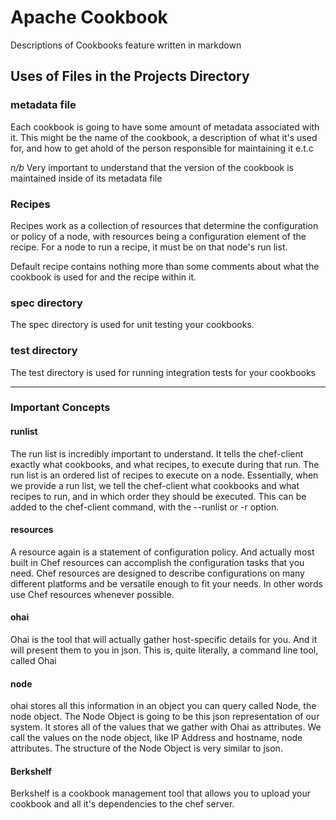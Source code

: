 # Apache Cookbook

Descriptions of Cookbooks feature written in markdown

## Uses of Files in the Projects Directory

### metadata file

Each cookbook is going to have some amount of metadata associated with it. This might be the name of the cookbook, a description of what it's used for, and how to get ahold of the person responsible for maintaining it e.t.c

*n/b*
Very important to understand that the version of the cookbook is maintained inside of its metadata file

### Recipes

Recipes work as a collection of resources that determine the configuration or policy of a node, with resources being a configuration element of the recipe. For a node to run a recipe, it must be on that node's run list.

Default recipe contains nothing more than some comments about what the cookbook is used for and the recipe within it.

### spec directory

The spec directory is used for unit testing your cookbooks.

### test directory

The test directory is used for running integration tests for your cookbooks

-------------------------
### Important Concepts

#### runlist

The run list is incredibly important to understand. It tells the chef-client exactly what cookbooks, and what recipes, to execute during that run. The run list is an ordered list of recipes to execute on a node. Essentially, when we provide a run list, we tell the chef-client what cookbooks and what recipes to run, and in which order they should be executed. This can be added to the chef-client command, with the --runlist or -r option.

#### resources

A resource again is a statement of configuration policy. And actually most built in Chef resources can accomplish the configuration tasks that you need. Chef resources are designed to describe configurations on many different platforms and be versatile enough to fit your needs. In other words use Chef resources whenever possible.

#### ohai

 Ohai is the tool that will actually gather host-specific details for you. And it will present them to you in json. This is, quite literally, a command line tool, called Ohai

#### node

ohai stores all this information in an object you can query called Node, the node object. The Node Object is going to be this json representation of our system. It stores all of the values that we gather with Ohai as attributes. We call the values on the node object, like IP Address and hostname, node attributes. The structure of the Node Object is very similar to json.

#### Berkshelf

Berkshelf is a cookbook management tool that allows you to upload your cookbook and all it's dependencies to the chef server.
